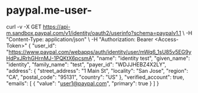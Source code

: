 # paypal.me-user-
curl -v -X GET https://api-m.sandbox.paypal.com/v1/identity/oauth2/userinfo?schema=paypalv1.1 \ -H "Content-Type: application/json" \ -H "Authorization: Bearer &lt;Access-Token>"
{
  "user_id": "https://www.paypal.com/webapps/auth/identity/user/mWq6_1sU85v5EG9yHdPxJRrhGHrnMJ-1PQKtX6pcsmA",
  "name": "identity test",
  "given_name": "identity",
  "family_name": "test",
  "payer_id": "WDJJHEBZ4X2LY",
  "address": {
    "street_address": "1 Main St",
    "locality": "San Jose",
    "region": "CA",
    "postal_code": "95131",
    "country": "US"
  },
  "verified_account": true,
  "emails": [
    {
      "value": "user1@paypal.com",
      "primary": true
    }
  ]
}
